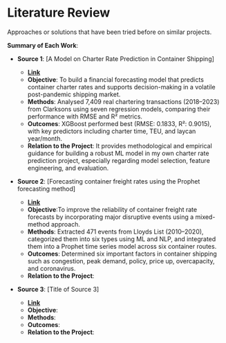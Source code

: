 # Literature Review

Approaches or solutions that have been tried before on similar projects.

**Summary of Each Work**:

- **Source 1**: [A Model on Charter Rate Prediction in Container Shipping]

  - **[Link](https://www.researchgate.net/publication/374917813_A_Model_on_Charter_Rate_Prediction_in_Container_Shipping)** 
  - **Objective**: To build a financial forecasting model that predicts container charter rates and supports decision-making in a volatile post-pandemic shipping market.
  - **Methods**: Analysed 7,409 real chartering transactions (2018–2023) from Clarksons using seven regression models, comparing their performance with RMSE and R² metrics.
  - **Outcomes**: XGBoost performed best (RMSE: 0.1833, R²: 0.9015), with key predictors including charter time, TEU, and laycan year/month.
  - **Relation to the Project**: It provides methodological and empirical guidance for building a robust ML model in my own charter rate prediction project, especially regarding model selection, feature engineering, and evaluation.

- **Source 2**: [Forecasting container freight rates using the Prophet forecasting method]

  - **[Link](https://www.sciencedirect.com/science/article/pii/S0967070X23000185)**
  - **Objective**:To improve the reliability of container freight rate forecasts by incorporating major disruptive events using a mixed-method approach.
  - **Methods**: Extracted 471 events from Lloyds List (2010–2020), categorized them into six types using ML and NLP, and integrated them into a Prophet time series model across six container routes.
  - **Outcomes**: Determined six important factors in container shipping such as congestion, peak demand, policy, price up, overcapacity, and coronavirus.
  - **Relation to the Project**:

- **Source 3**: [Title of Source 3]

  - **[Link]()**
  - **Objective**:
  - **Methods**:
  - **Outcomes**:
  - **Relation to the Project**:
